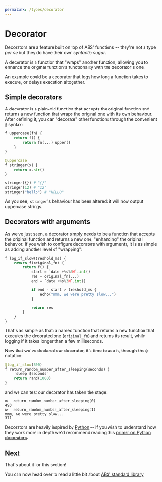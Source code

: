 ```yaml
---
permalink: /types/decorator
---
```


# Decorator

Decorators are a feature built on top of
ABS' functions -- they're not a type _per se_
but they do have their own _syntactic sugar_.

A decorator is a function that "wraps" another
function, allowing you to enhance the original
function's functionality with the decorator's
one.

An example could be a decorator that logs how
long a function takes to execute, or delays
execution altogether.

## Simple decorators

A decorator is a plain-old function that
accepts the original function and returns a new
function that wraps the original one with its
own behaviour. After defining it, you can
"decorate" other functions through the convenient
`@` syntax:

```py
f uppercase(fn) {
    return f() {
        return fn(...).upper()
    }
}

@uppercase
f stringer(x) {
    return x.str()
}

stringer({}) # "{}"
stringer(12) # "12"
stringer("hello") # "HELLO"
```

As you see, `stringer`'s behaviour has been altered:
it will now output uppercase strings.

## Decorators with arguments

As we've just seen, a decorator simply needs to
be a function that accepts the original
function and returns a new one, "enhancing"
the original behavior. If you wish to
configure decorators with arguments, it
is as simple as adding another level
of "wrapping":

```py
f log_if_slow(treshold_ms) {
    return f(original_fn) {
        return f() {
            start = `date +%s%3N`.int()
            res = original_fn(...)
            end = `date +%s%3N`.int()

            if end - start > treshold_ms {
                echo("mmm, we were pretty slow...")
            }

            return res
        }
    }
}
```

That's as simple as that: a named function
that returns a new function that executes the
decorated one (`original_fn`) and returns its
result, while logging if it takes longer than
a few milliseconds.

Now that we've declared our decorator, it's time
to use it, through the `@` notation:

```py
@log_if_slow(500)
f return_random_number_after_sleeping(seconds) {
    `sleep $seconds`
    return rand(1000)
}
```

and we can test our decorator has taken the stage:

```console
⧐  return_random_number_after_sleeping(0)
493
⧐  return_random_number_after_sleeping(1)
mmm, we were pretty slow...
371
```

Decorators are heavily inspired by [Python](https://www.python.org/dev/peps/pep-0318/) -- if you wish to understand
how they work more in depth we'd recommend reading this [primer on Python decorators](https://realpython.com/primer-on-python-decorators).

## Next

That's about it for this section!

You can now head over to read a little bit about [ABS' standard library](/stdlib/intro).
